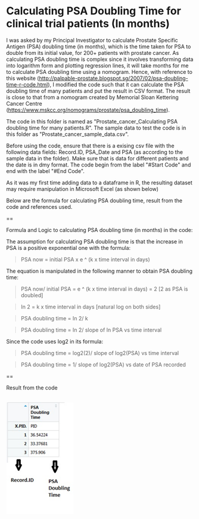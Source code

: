 # Calculating PSA Doubling Time for clinical trial patients (In months)

I was asked by my Principal Investigator to calculate Prostate Specific Antigen (PSA) doubling time (in months), which is the time taken for PSA to double from its initial value, for 200+ patients with prostate cancer. As calculating PSA doubling time is complex since it involves transforming data into logarithm form and plotting regression lines, it will take months for me to calculate PSA doubling time using a nomogram. Hence, with reference to this website (http://palpable-prostate.blogspot.sg/2007/02/psa-doubling-time-r-code.html), I modified the code such that it can calculate the PSA doubling time of many patients and put the result in CSV format. The result is close to that from a nomogram created by Memorial Sloan Kettering Cancer Centre (https://www.mskcc.org/nomograms/prostate/psa_doubling_time).

The code in this folder is named as "Prostate_cancer_Calculating PSA doubling time for many patients.R". The sample data to test the code is in this folder as "Prostate_cancer_sample_data.csv". 

Before using the code, ensure that there is a exising csv file with the following data fields: Record.ID, PSA_Date and PSA (as according to the sample data in the folder). Make sure that is data for different patients and the date is in dmy format. The code begin from the label "#Start Code" and end with the label "#End Code". 

As it was my first time adding data to a dataframe in R, the resulting dataset may require manipulation in Microsoft Excel (as shown below) 

Below are the formula for calculating PSA doubling time, result from the code and references used.

==

Formula and Logic to calculating PSA doubling time (in months) in the code:

The assumption for calculating PSA doubling time is that the increase in PSA is a positive exponential one with the formula:
> PSA now = initial PSA x e ^ (k x time interval in days)

The equation is manipulated in the following manner to obtain PSA doubling time:
> PSA now/ initial PSA = e ^ (k x time interval in days) = 2 [2 as PSA is doubled]

> In 2 = k x time interval in days [natural log on both sides]

> PSA doubling time = In 2/ k

> PSA doubling time = In 2/ slope of In PSA vs time interval

Since the code uses log2 in its formula:
> PSA doubling time = log2(2)/ slope of log2(PSA) vs time interval

> PSA doubling time = 1/ slope of log2(PSA) vs date of PSA recorded

==

Result from the code

<br>
<img height = "300", src = "https://github.com/conan-koh123/Calculating-PSA-Doubling-Time-for-clinical-trial-patients/blob/master/Result%20of%20sample%20data.jpg"/>
</br>



